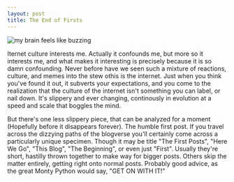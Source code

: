 ```yaml
---
layout: post
title: The End of Firsts
---
```


![my brain feels like buzzing](/assets/covers/first_posts.jpg)

Iternet culture interests me. Actually it confounds me, but more so it interests me, and what makes it interesting is precisely because it is so damn confounding. Never before have we seen such a mixture of reactions, culture, and memes into the stew othis is the internet. Just when you think you've found it out, it subverts your expectations, and you come to the realization that the culture of the internet isn't something you can label, or nail down. It's slippery and ever changing, continously in evolution at a speed and scale that boggles the mind.

But there's one less slippery piece, that can be analyzed for a moment (Hopefully before it disappears forever). The humble first post. If you travel across the dizzying paths of the blogverse you'll certainly come across a particularly unique specimen. Though it may be title "The First Posts", "Here We Go", "This Blog", "The Beginning", or even just "First". Usually they're short, hastilly thrown together to make way for bigger posts. Others skip the matter entirely, getting right onto normal posts. Probably good advice, as the great Monty Python would say, "GET ON WITH IT!"






